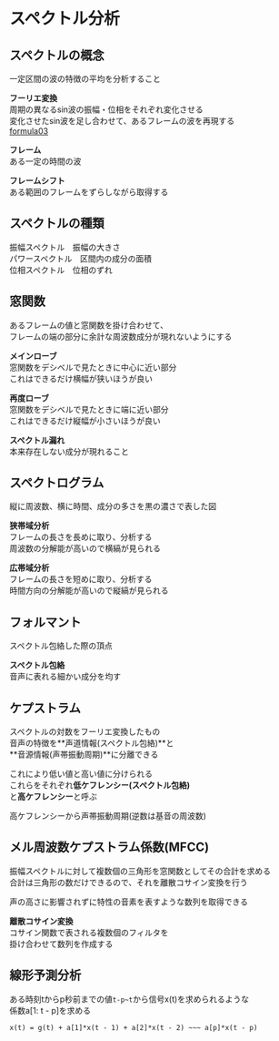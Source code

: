 # スペクトル分析  
## スペクトルの概念  
  
一定区間の波の特徴の平均を分析すること  
  
**フーリエ変換**  
周期の異なるsin波の振幅・位相をそれぞれ変化させる  
変化させたsin波を足し合わせて、あるフレームの波を再現する  
[formula03](formula03.png)  
  
**フレーム**  
ある一定の時間の波  
  
**フレームシフト**  
ある範囲のフレームをずらしながら取得する  
  
## スペクトルの種類  
振幅スペクトル　振幅の大きさ  
パワースペクトル　区間内の成分の面積  
位相スペクトル　位相のずれ  
  
## 窓関数  
あるフレームの値と窓関数を掛け合わせて、  
フレームの端の部分に余計な周波数成分が現れないようにする  
  
**メインローブ**  
窓関数をデシベルで見たときに中心に近い部分  
これはできるだけ横幅が狭いほうが良い  
  
**再度ローブ**  
窓関数をデシベルで見たときに端に近い部分  
これはできるだけ縦幅が小さいほうが良い  
  
**スペクトル漏れ**  
本来存在しない成分が現れること  
  
## スペクトログラム  
  
縦に周波数、横に時間、成分の多さを黒の濃さで表した図  
  
**狭帯域分析**  
フレームの長さを長めに取り、分析する  
周波数の分解能が高いので横縞が見られる  
  
**広帯域分析**  
フレームの長さを短めに取り、分析する  
時間方向の分解能が高いので縦縞が見られる  
  
## フォルマント  
スペクトル包絡した際の頂点  
  
**スペクトル包絡**  
音声に表れる細かい成分を均す  
  
## ケプストラム  
スペクトルの対数をフーリエ変換したもの  
音声の特徴を**声道情報(スペクトル包絡)**と  
**音源情報(声帯振動周期)**に分離できる  
  
これにより低い値と高い値に分けられる  
これらをそれぞれ**低ケフレンシー(スペクトル包絡)**  
と**高ケフレンシー**と呼ぶ  
  
高ケフレンシーから声帯振動周期(逆数は基音の周波数)  
  
## メル周波数ケプストラム係数(MFCC)  
振幅スペクトルに対して複数個の三角形を窓関数としてその合計を求める  
合計は三角形の数だけできるので、それを離散コサイン変換を行う  
  
声の高さに影響されずに特性の音素を表すような数列を取得できる  
  
**離散コサイン変換**  
コサイン関数で表される複数個のフィルタを  
掛け合わせて数列を作成する  
  
## 線形予測分析  
ある時刻tからp秒前までの値`t-p~t`から信号x(t)を求められるような  
係数a[1: t - p]を求める  
  
`x(t) = g(t) + a[1]*x(t - 1) + a[2]*x(t - 2) ~~~ a[p]*x(t - p)`  
